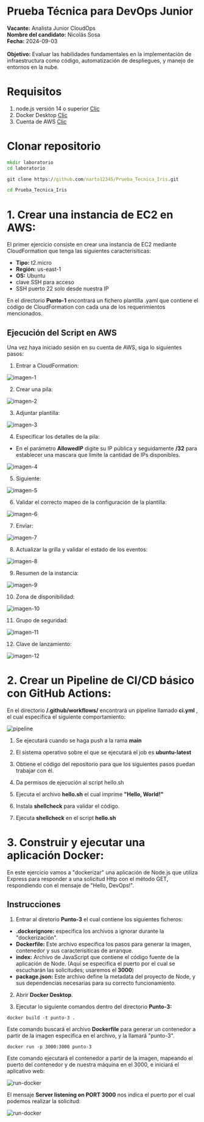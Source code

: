 # Prueba Técnica para DevOps Junior

<b>Vacante:</b> Analista Junior CloudOps
<br>
<b>Nombre del candidato:</b> Nicolás Sosa
<br>
<b>Fecha:</b> 2024-09-03
<br>
<br>
<b>Objetivo:</b> Evaluar las habilidades fundamentales en la implementación de infraestructura
como código, automatización de despliegues, y manejo de entornos en la nube.

# Requisitos

1. node.js versión 14 o superior <a href="https://nodejs.org/en">Clic</a>
2. Docker Desktop <a href="https://www.docker.com/products/docker-desktop/">Clic</a>
3. Cuenta de AWS <a href="https://aws.amazon.com/es/free/?gclid=CjwKCAjw59q2BhBOEiwAKc0ijYe6t0Ac-9NNsK7XOIIqHgjcMF_3HByJuyhmhbwj2cUgjBdEhfbQzxoCGyIQAvD_BwE&trk=8fa18207-f2c2-4587-81a1-f2a3648571b3&sc_channel=ps&ef_id=CjwKCAjw59q2BhBOEiwAKc0ijYe6t0Ac-9NNsK7XOIIqHgjcMF_3HByJuyhmhbwj2cUgjBdEhfbQzxoCGyIQAvD_BwE:G:s&s_kwcid=AL!4422!3!647999789205!e!!g!!aws!19685287144!146461596896&all-free-tier.sort-by=item.additionalFields.SortRank&all-free-tier.sort-order=asc&awsf.Free%20Tier%20Types=*all&awsf.Free%20Tier%20Categories=*all">Clic</a>

# Clonar repositorio

```cmd
mkdir laboratorio
cd laboratorio

git clone https://github.com/narto12345/Prueba_Tecnica_Iris.git

cd Prueba_Tecnica_Iris
```

# 1. Crear una instancia de EC2 en AWS:

El primer ejercicio consiste en crear una instancia de EC2 mediante CloudFormation que tenga las siguientes caracterisiticas:

- **Tipo:** t2.micro
- **Región:** us-east-1
- **OS:** Ubuntu
- clave SSH para acceso
- SSH puerto 22 solo desde nuestra IP

En el directorio **Punto-1** encontrará un fichero plantilla .yaml que contiene el código de CloudFormation con cada una de los requerimientos mencionados.

## Ejecución del Script en AWS

Una vez haya iniciado sesión en su cuenta de AWS, siga lo siguientes pasos:

1. Entrar a CloudFormation:

![imagen-1](images/1.png)

2. Crear una pila:

![imagen-2](images/2.png)

3. Adjuntar plantilla:

![imagen-3](images/3.png)

4. Especificar los detalles de la pila:

- En el parámetro **AllowedIP** digite su IP pública y seguidamente **/32** para establecer una mascara que limite la cantidad de IPs disponibles.

![imagen-4](images/4.png)

5. Siguiente:

![imagen-5](images/5.png)

6. Validar el correcto mapeo de la configuración de la plantilla:

![imagen-6](images/6.png)

7. Enviar:

![imagen-7](images/7.png)

8. Actualizar la grilla y validar el estado de los eventos:

![imagen-8](images/8.png)

9. Resumen de la instancia:

![imagen-9](images/9.png)

10. Zona de disponibilidad:

![imagen-10](images/10.png)

11. Grupo de seguridad:

![imagen-11](images/11.png)

12. Clave de lanzamiento:

![imagen-12](images/12.png)

# 2. Crear un Pipeline de CI/CD básico con GitHub Actions:

En el directorio **/.github/workflows/** encontrará un pipeline llamado **ci.yml** , el cual especifica el siguiente comportamiento:

![pipeline](images/pipeline.png)

1. Se ejecutará cuando se haga push a la rama **main**

2. El sistema operativo sobre el que se ejecutará el job es **ubuntu-latest**

3. Obtiene el código del repositorio para que los siguientes pasos puedan trabajar con él.

4. Da permisos de ejecución al script hello.sh

5. Ejecuta el archivo **hello.sh** el cual imprime **"Hello, World!"**

6. Instala **shellcheck** para validar el código.

7. Ejecuta **shellcheck** en el script **hello.sh**

# 3. Construir y ejecutar una aplicación Docker:

En este ejercicio vamos a "dockerizar" una aplicación de Node.js que utiliza Express para responder a una solicitud Http con el método GET, respondiendo con el mensaje de "Hello, DevOps!".

## Instrucciones

1. Entrar al diretorio **Punto-3** el cual contiene los siguientes ficheros:

- **.dockerignore:** especifica los archivos a ignorar durante la "dockerización".
- **Dockerfile:** Este archivo especifica los pasos para generar la imagen, contenedor y sus caracterisiticas de arranque.
- **index:** Archivo de JavaScript que contiene el código fuente de la aplicación de Node. (Aquí se especifica el puerto por el cual se escucharán las solicitudes; usaremos el **3000**)
- **package.json:** Este archivo define la metadata del proyecto de Node, y sus dependencias necesarias para su correcto funcionamiento.

2. Abrir **Docker Desktop**.

3. Ejecutar lo siguiente comandos dentro del directorio **Punto-3:**

```docker
docker build -t punto-3 .
```

Este comando buscará el archivo **Dockerfile** para generar un contenedor a partir de la imagen especifica en el archivo, y la llamará "punto-3".

```docker
docker run -p 3000:3000 punto-3
```

Este comando ejecutará el contenedor a partir de la imagen, mapeando el puerto del contenedor y de nuestra máquina en el 3000, e iniciará el aplicativo web:

![run-docker](images/start-docker.png)

El mensaje **Server listening on PORT 3000** nos indica el puerto por el cual podemos realizar la solicitud:

![run-docker](images/get.png)

